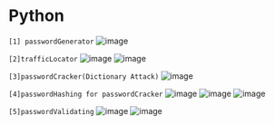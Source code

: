 # Python
`[1] passwordGenerator`
![image](https://github.com/Thein-Naing/Python/assets/117463446/dbcd6ccd-56e1-4370-a567-cc94b9eafefd)

`[2]trafficLocator`
![image](https://github.com/Thein-Naing/Python/assets/117463446/b20f445d-c968-4ac7-b725-9dc7c1464060)
![image](https://github.com/Thein-Naing/Python/assets/117463446/dc212eca-9b46-404c-8a2c-1dc8bafa011b)

`[3]passwordCracker(Dictionary Attack)`
![image](https://github.com/Thein-Naing/Python/assets/117463446/82f97ba2-414d-41f6-b16d-5596834111ba)

`[4]passwordHashing for passwordCracker`
![image](https://github.com/Thein-Naing/Python/assets/117463446/6269bb0e-2e40-46f7-a2f8-a2ab5c81faa1)
![image](https://github.com/Thein-Naing/Python/assets/117463446/48cd8aeb-e576-4dc6-b529-e42fd1dfe8ed)
![image](https://github.com/Thein-Naing/Python/assets/117463446/2f1f5665-a4be-4d52-ba18-4a787a34a3fa)

`[5]passwordValidating`
![image](https://github.com/Thein-Naing/Python/assets/117463446/ff28782b-fb8e-4470-9f7c-7ba3904dc9d3)
![image](https://github.com/Thein-Naing/Python/assets/117463446/5f3a7009-3e99-464e-a394-4364eec02a9d)








